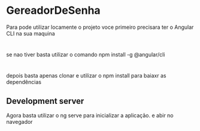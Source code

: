 # GereadorDeSenha

Para pode utilizar locamente o projeto voce primeiro precisara ter o Angular CLI na sua maquina
#
se nao tiver basta utilizar o comando npm install -g @angular/cli
#
depois basta apenas clonar e utilizar o npm install para baiaxr as dependências

## Development server

Agora basta utilizar o ng serve para inicializar a aplicação.
e abir no navegador 

